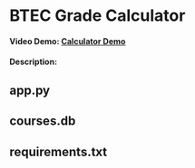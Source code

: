 # BTEC Grade Calculator
#### Video Demo:  [Calculator Demo](https://youtu.be/CLbdc2nqJSE)
#### Description:
## app.py

## courses.db

## requirements.txt